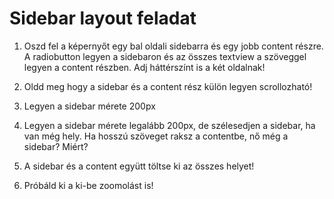 Sidebar layout feladat
========================

1. Oszd fel a képernyőt egy bal oldali sidebarra és egy jobb content részre.
A radiobutton legyen a sidebaron és az összes textview a szöveggel legyen a 
content részben.
Adj háttérszínt is a két oldalnak!

2. Oldd meg hogy a sidebar és a content rész külön legyen scrollozható!

3. Legyen a sidebar mérete 200px

4. Legyen a sidebar mérete legalább 200px, de szélesedjen a sidebar, ha van még hely.
Ha hosszú szöveget raksz a contentbe, nő még a sidebar? Miért?

5. A sidebar és a content együtt töltse ki az összes helyet!

6. Próbáld ki a ki-be zoomolást is!